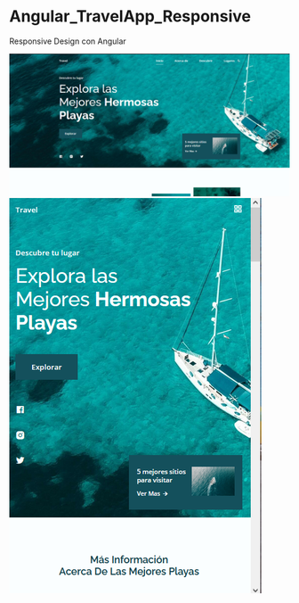 # Angular_TravelApp_Responsive
 Responsive Design con Angular

 ![Screenshot](scr1.png)
 ![Screenshot](scr2.png)
